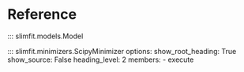 # Reference



::: slimfit.models.Model


::: slimfit.minimizers.ScipyMinimizer
    options:
      show_root_heading: True
      show_source: False
      heading_level: 2
      members:
        - execute

